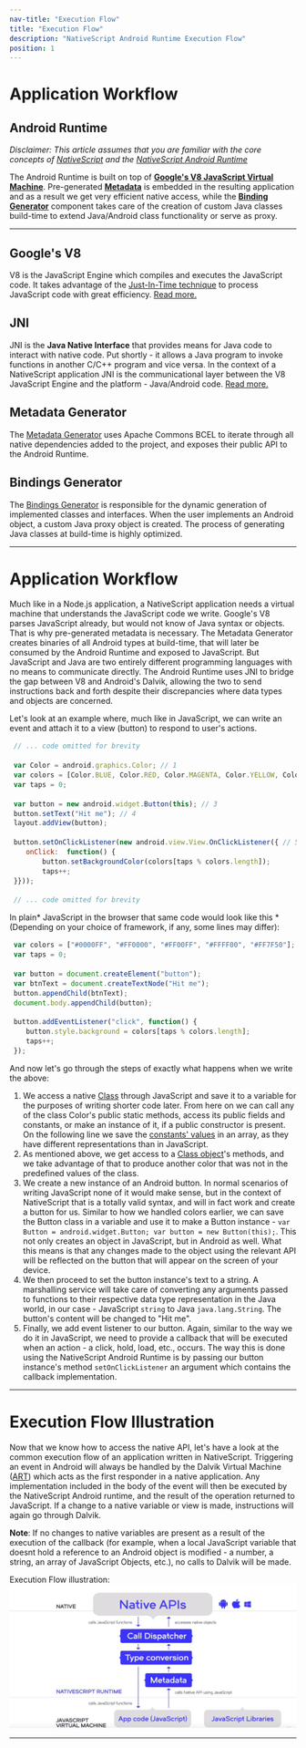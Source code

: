 ```yaml
---
nav-title: "Execution Flow"
title: "Execution Flow"
description: "NativeScript Android Runtime Execution Flow"
position: 1
---
```


# Application Workflow

Android Runtime 
---
_Disclaimer: This article assumes that you are familiar with the core concepts of [NativeScript](http://docs.nativescript.org/) and the [NativeScript Android Runtime](../overview.md)_

The Android Runtime is built on top of **[Google's V8 JavaScript Virtual Machine](#googles-v8)**. Pre-generated **[Metadata](#metadata-generator)** is embedded in the resulting application and as a result we get very efficient native access, while the **[Binding Generator](#binding-generator)** component takes care of the creation of custom Java classes build-time to extend Java/Android class functionality or serve as proxy.
 
---
 
## Google's V8
 V8 is the JavaScript Engine which compiles and executes the JavaScript code. It takes advantage of the [Just-In-Time technique](http://whatis.techtarget.com/definition/just-in-time-compiler-JIT) to process JavaScript code with great efficiency. [Read more.](https://developers.google.com/v8/)
 
## JNI
 JNI is the **Java Native Interface** that provides means for Java code to interact with native code. Put shortly - it allows a Java program to invoke functions in another C/C++ program and vice versa. In the context of a NativeScript application JNI is the communicational layer between the V8 JavaScript Engine and the platform - Java/Android code. [Read more.](http://developer.android.com/training/articles/perf-jni.html)
 
## Metadata Generator 
 The [Metadata Generator](../metadata/overview.md) uses Apache Commons BCEL to iterate through all native dependencies added to the project, and exposes their public API to the Android Runtime.
     
## Bindings Generator
 The [Bindings Generator](../generator/overview.md) is responsible for the dynamic generation of implemented classes and interfaces. When the user implements an Android object, a custom Java proxy object is created. The process of generating Java classes at build-time is highly optimized.
 
---
 
# Application Workflow 
 Much like in a Node.js application, a NativeScript application needs a virtual machine that understands the JavaScript code we write. Google's V8 parses JavaScript already, but would not know of Java syntax or objects. That is why pre-generated metadata is necessary. The Metadata Generator creates binaries of all Android types at build-time, that will later be consumed by the Android Runtime and exposed to JavaScript. But JavaScript and Java are two entirely different programming languages with no means to communicate directly. The Android Runtime uses JNI to bridge the gap between V8 and Android's Dalvik, allowing the two to send instructions back and forth despite their discrepancies where data types and objects are concerned.
 
 Let's look at an example where, much like in JavaScript, we can write an event and attach it to a view (button) to respond to user's actions.
 
```javascript
 // ... code omitted for brevity
 
 var Color = android.graphics.Color; // 1
 var colors = [Color.BLUE, Color.RED, Color.MAGENTA, Color.YELLOW, Color.parseColor("#FF7F50")] // 2
 var taps = 0;
 
 var button = new android.widget.Button(this); // 3
 button.setText("Hit me"); // 4
 layout.addView(button);
 
 button.setOnClickListener(new android.view.View.OnClickListener({ // 5
    onClick:  function() {
    	button.setBackgroundColor(colors[taps % colors.length]);
    	taps++;
 }}));
            
 // ... code omitted for brevity
```
 
In plain* JavaScript in the browser that same code would look like this *(Depending on your choice of framework, if any, some lines may differ):
 
```javascript
 var colors = ["#0000FF", "#FF0000", "#FF00FF", "#FFFF00", "#FF7F50"];
 var taps = 0;
 
 var button = document.createElement("button");        
 var btnText = document.createTextNode("Hit me");
 button.appendChild(btnText);
 document.body.appendChild(button);
 
 button.addEventListener("click", function() {
    button.style.background = colors[taps % colors.length];
    taps++;
 });
```
 
And now let's go through the steps of exactly what happens when we write the above:
 
 1. We access a native [Class](https://docs.oracle.com/javase/tutorial/java/concepts/class.html) through JavaScript and save it to a variable for the purposes of writing shorter code later. From here on we can call any of the class Color's public static methods, access its public fields and constants, or make an instance of it, if a public constructor is present. On the following line we save the [constants' values](http://developer.android.com/reference/android/graphics/Color.html) in an array, as they have different representations than in JavaScript.
 2. As mentioned above, we get access to a [Class object](https://docs.oracle.com/javase/8/docs/api/java/lang/Class.html)'s methods, and we take advantage of that to produce another color that was not in the predefined values of the class.
 3. We create a new instance of an Android button. In normal scenarios of writing JavaScript none of it would make sense, but in the context of NativeScript that is a totally valid syntax, and will in fact work and create a button for us. Similar to how we handled colors earlier, we can save the Button class in a variable and use it to make a Button instance - `var Button = android.widget.Button; var button = new Button(this);`. This not only creates an object in JavaScript, but in Android as well. What this means is that any changes made to the object using the relevant API will be reflected on the button that will appear on the screen of your device.
 4. We then proceed to set the button instance's text to a string. A marshalling service will take care of converting any arguments passed to functions to their respective data type representation in the Java world, in our case - JavaScript `string` to Java `java.lang.String`. The button's content will be changed to "Hit me".
 5. Finally, we add event listener to our button. Again, similar to the way we do it in JavaScript, we need to provide a callback that will be executed when an action - a click, hold, load, etc., occurs. The way this is done using the NativeScript Android Runtime is by passing our button instance's method `setOnClickListener` an argument which contains the callback implementation.

---
 
# Execution Flow Illustration
Now that we know how to access the native API, let's have a look at the common execution flow of an application written in NativeScript.
Triggering an event in Android will always be handled by the Dalvik Virtual Machine ([ART](https://en.wikipedia.org/wiki/Android_Runtime)) which acts as the first responder in a native application. Any implementation included in the body of the event will then be executed by the NativeScript Android runtime, and the result of the operation returned to JavaScript. If a change to a native variable or view is made, instructions will again go through Dalvik. 

**Note**: If no changes to native variables are present as a result of the execution of the callback (for example, when a local JavaScript variable that doesnt hold a reference to an Android object is modified - a number, a string, an array of JavaScript Objects, etc.), no calls to Dalvik will be made.
 
Execution Flow illustration:
![How a NativeScript program's execution flow looks like on Android devices](app_process.png)

---